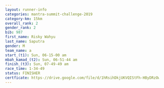 ```yaml
---
layout: runner-info 
categories: mantra-summit-challenge-2019 
category-km: 15km 
overall_rank: 2
gender_rank: 2
bib: 987
first_name: Risky Wahyu
last_name: Saputra
gender: M
team_name: a
start_(t1): Sun, 06-15-00 am
mbah_kamad_(t2): Sun, 06-51-44 am
finish_(t3): Sun, 07-49-49 am
race_time: 1-34-49
status: FINISHER
certficate: https-//drive.google.com/file/d/1hRsihDkjUKVQIStFh-HByDRzOwHWddbQ/view?usp=sharing
---
```

